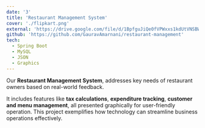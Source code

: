 ```yaml
---
date: '3'
title: 'Restaurant Management System'
cover: './flipkart.png'
external: 'https://drive.google.com/file/d/1BpfguJiQe0fVPWxxs1kdUtVNSBWJg4Td/view?usp=drive_link'
github: 'https://github.com/GauravAmarnani/restaurant-management'
tech:
  - Spring Boot
  - MySQL
  - JSON
  - Graphics
---
```


Our **Restaurant Management System**, addresses key needs of restaurant owners based on real-world feedback.

It includes features like **tax calculations**, **expenditure tracking**, **customer and menu management**, all presented graphically for user-friendly operation. This project exemplifies how technology can streamline business operations effectively.

